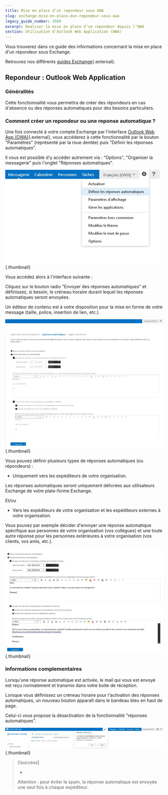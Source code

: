 ```yaml
---
title: Mise en place d’un repondeur sous OWA
slug: exchange-mise-en-place-dun-repondeur-sous-owa
legacy_guide_number: 1569
excerpt: Realiser la mise en place d’un repondeur depuis l’OWA
section: Utilisation d'Outlook Web Application (OWA)
---
```


Vous trouverez dans ce guide des informations concernant la mise en place d'un répondeur sous Exchange.

Retrouvez nos différents [guides Exchange](https://www.ovh.com/fr/emails/hosted-exchange-2013/documents/){.external}.


## Repondeur &#58; Outlook Web Application

### Généralités
Cette fonctionnalité vous permettra de créer des répondeurs en cas d'absence ou des réponses automatiques pour des besoins particuliers.


### Comment créer un repondeur ou une reponse automatique ?
Une fois connecté à votre compte Exchange par l'interface [Outlook Web App
(OWA)](https://ex.mail.ovh.net/owa/){.external}, vous accéderez à cette fonctionnalité par le bouton "Paramètres" (représenté par la roue dentée) puis  "Définir les réponses automatiques".

Il vous est possible d'y accéder autrement via : "Options", "Organiser la messagerie" puis l'onglet "Réponses automatiques".


![emails](images/2169.png){.thumbnail}

Vous accédez alors à l'interface suivante :

Cliquez sur le bouton radio "Envoyer des réponses automatiques" et définissez, si besoin, le créneau horaire durant lequel les réponses automatiques seront envoyées.

Un éditeur de contenu est à votre disposition pour la mise en forme de votre message (taille, police, insertion de lien, etc.).


![emails](images/2174.png){.thumbnail}

Vous pouvez définir plusieurs types de réponses automatiques (ou répondeurs) :

- Uniquement vers les expéditeurs de votre organisation.

Les réponses automatiques seront uniquement délivrées aux utilisateurs Exchange de votre plate-forme Exchange.

Et/ou

- Vers les expéditeurs de votre organisation et les expéditeurs externes à votre organisation.

Vous pouvez par exemple décider d'envoyer une réponse automatique spécifique aux personnes de votre organisation (vos collègues) et une toute autre réponse pour les personnes extérieures à votre organisation (vos clients, vos amis, etc.).


![emails](images/2171.png){.thumbnail}


### Informations complementaires
Lorsqu'une réponse automatique est activée, le mail qui vous est envoyé est reçu normalement et transmis dans votre boite de réception.

Lorsque vous définissez un créneau horaire pour l'activation des réponses automatiques, un nouveau bouton apparaît dans le bandeau bleu en haut de page.

Celui-ci vous propose la désactivation de la fonctionnalité "réponses automatiques".


![emails](images/2173.png){.thumbnail}



> [!success]
>
> - 
> Attention : pour éviter le spam, la réponse automatique est envoyée
> une seul fois à chaque expéditeur.
> 
> 